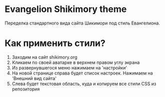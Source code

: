 # Evangelion Shikimory theme
Переделка стандартного вида сайта Шикимори под стиль Евангелиона.

# Как применить стили?
1) Заходим на сайт shikimory.org
2) Кликаем по своей аватарке в верхнем правом углу экрана
3) Из развернувшегося меню нажимаем на 'наcтройки'
4) На новой странице справа будет список настроек. Нажимаем на 'Внешний вид сайта'
5) Слева будет текстовая область, куда и копируем все стили CSS из репозитория
